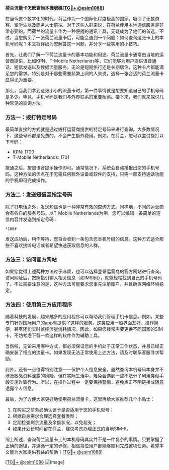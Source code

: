 **荷兰流量卡怎麽查詢本機號碼[[TG💪+ @esim1088](https://t.me/s/esim1088)]**

在当今这个数字化的时代，荷兰作为一个国际化程度极高的国家，吸引了无数游客、留学生以及商务人士前往。对于这些人群来说，在荷兰使用本地通信服务是非常必要的。而荷兰的流量卡作为一种便捷的通讯工具，无疑成为了他们的首选。不过，当您购买了一张荷兰流量卡后，可能会遇到一个问题：如何查询这张卡上的本机号码呢？本文将详细为您解答这一问题，并分享一些实用的小技巧。

首先，让我们了解一下荷兰流量卡的基本功能和用途。荷兰流量卡通常由当地的运营商提供，比如KPN、T-Mobile Netherlands等，它们能够为用户提供语音通话、短信发送以及数据流量服务。无论是短期旅行还是长期居住，这种卡片都能满足您的需求。特别是对于那些需要频繁上网的人来说，选择一张合适的荷兰流量卡显得尤为重要。

那么，当我们拿到这张小小的流量卡时，第一件事情就是想要知道自己的手机号码是多少。毕竟，手机号码是我们与外界联系的重要桥梁。接下来，我们就来探讨几种常见的查询方法。

### 方法一：拨打特定号码

最简单直接的方式就是通过拨打运营商提供的特定号码来进行查询。大多数情况下，这些号码都是免费的，不会产生额外费用。例如，在荷兰，您可以尝试拨打以下号码：

- KPN: 1700
- T-Mobile Netherlands: 1701

拨通之后，按照语音提示操作即可。通常情况下，系统会自动播报出您的手机号码。这种方法的优点在于无需任何额外设备或软件的支持，只需一部支持通话功能的手机即可完成操作。

### 方法二：发送短信至指定号码

除了打电话之外，发送短信也是一种非常有效的查询方式。同样地，不同的运营商会有各自的服务号码。以T-Mobile Netherlands为例，您可以编辑一条简单的短信内容并发送到指定号码：

```
*100#
```

发送成功后，稍作等待，您将会收到一条包含您本机号码的信息。这种方式适合那些不喜欢接听电话或者希望快速获取信息的人群。

### 方法三：访问官方网站

如果您觉得上述两种方法过于麻烦，也可以选择登录运营商的官方网站进行查询。访问网址后，按照指引输入相关信息（如IMSI码），就能轻松找到自己的手机号码了。不过需要注意的是，这种方法可能要求您事先注册账户，并且确保网络环境稳定。

### 方法四：使用第三方应用程序

随着科技的发展，越来越多的应用程序可以帮助我们管理手机卡信息。例如，某些专门针对国际用户的app就提供了这样的服务。这类应用一般界面友好、操作简便，甚至还能实时监控流量消耗情况。因此，如果您经常需要更换不同国家的SIM卡，不妨考虑下载一款这样的软件作为辅助工具。

当然啦，无论采用哪种方式，都必须保证您的手机处于正常工作状态，并且已经正确安装了相应的流量卡。如果发现无法正常使用上述方法，请及时联系客服寻求帮助。

此外，还有一点值得特别注意——保护个人信息安全。虽然查询本机号码本身并不涉及敏感资料泄露的风险，但在实际生活中，难免会遇到一些不法分子利用类似手段实施诈骗行为。所以，在操作过程中一定要保持警惕，避免点击不明链接或随意透露个人信息。

最后，为了方便大家更好地使用荷兰流量卡，这里再给大家推荐几个小贴士：

1. 在购买之前务必确认该卡是否适用于您的手机型号；
2. 根据自身需求合理选择套餐类型；
3. 定期检查剩余流量及余额状况，以免超支；
4. 如果计划长时间留在荷兰，建议考虑办理正式的当地SIM卡。

综上所述，查询荷兰流量卡上的本机号码其实并不是一件复杂的事情。只要掌握了正确的途径，并遵循一定的步骤，相信每位用户都能够顺利完成这项任务。希望本文能为大家提供有益的帮助！[[TG💪+ @esim1088](https://t.me/s/esim1088)]

[[TG💪+ @esim1088](https://t.me/s/esim1088) ![Image](https://i.postimg.cc/4NQfJmqS/Snipaste-2025-05-13-00-14-12.png)]